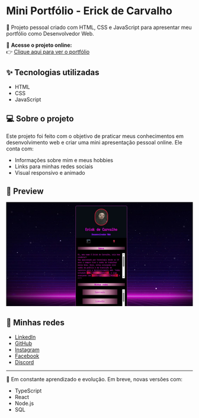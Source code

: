 # Mini Portfólio - Erick de Carvalho

🚀 Projeto pessoal criado com HTML, CSS e JavaScript para apresentar meu portfólio como Desenvolvedor Web.

🔗 **Acesse o projeto online:**  
👉 [Clique aqui para ver o portfólio](https://erickao-120hzz.github.io/mini-portfolio/)

## ✨ Tecnologias utilizadas

- HTML
- CSS
- JavaScript

## 💻 Sobre o projeto

Este projeto foi feito com o objetivo de praticar meus conhecimentos em desenvolvimento web e criar uma mini apresentação pessoal online. Ele conta com:

- Informações sobre mim e meus hobbies
- Links para minhas redes sociais
- Visual responsivo e animado

## 📸 Preview

![Preview do Projeto](./src/imagens/preview-portfolio.jpg)

## 📱 Minhas redes

- [LinkedIn](https://www.linkedin.com/in/erick-carvalho-394860243/)
- [GitHub](https://github.com/erickao-120hzz)
- [Instagram](https://www.instagram.com/erickzdv)
- [Facebook](https://www.facebook.com/ErickCarvalho26)
- [Discord](https://discord.com/invite/YfDZbKJVt5)

---

🧠 Em constante aprendizado e evolução. Em breve, novas versões com:

- TypeScript
- React
- Node.js
- SQL

